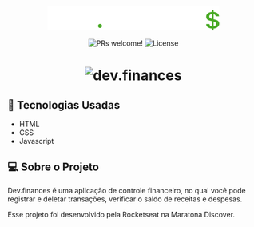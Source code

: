 <p align="center">
  <img src="./assets/logo.svg">
</p>

<p align="center">
 <img src="https://img.shields.io/static/v1?label=PRs&message=welcome&color=49AA26&labelColor=000000" alt="PRs welcome!" />

  <img alt="License" src="https://img.shields.io/static/v1?label=license&message=MIT&color=49AA26&labelColor=000000">
</p>

<h1 align="center">
  <img alt="dev.finances" src="https://user-images.githubusercontent.com/61566949/114437559-16d28c00-9b9d-11eb-978f-36f6d16a0470.png" /> 
</h1>

## 🚀 Tecnologias Usadas

- HTML
- CSS
- Javascript

## 💻 Sobre o Projeto

Dev.finances é uma aplicação de controle financeiro, no qual você pode registrar e deletar transações, verificar o saldo de receitas e despesas.

Esse projeto foi desenvolvido pela Rocketseat na Maratona Discover.
